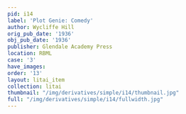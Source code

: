 ```yaml
---
pid: i14
label: 'Plot Genie: Comedy'
author: Wycliffe Hill
orig_pub_date: '1936'
obj_pub_date: '1936'
publisher: Glendale Academy Press
location: RBML
case: '3'
have_images:
order: '13'
layout: litai_item
collection: litai
thumbnail: "/img/derivatives/simple/i14/thumbnail.jpg"
full: "/img/derivatives/simple/i14/fullwidth.jpg"
---
```


